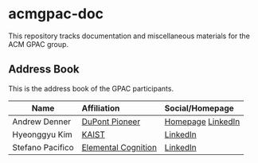 # acmgpac-doc

This repository tracks documentation and miscellaneous materials for the ACM GPAC group. 

## Address Book 
This is the address book of the GPAC participants.

| Name                | Affiliation                                              | Social/Homepage                                                                        | 
| ------------------- |:---------------------------------------------------------|:---------------------------------------------------------------------------------------|
| Andrew Denner       | [DuPont Pioneer](http://www.pioneer.com/)                |  [Homepage](http://denner.co) [LinkedIn](https://www.linkedin.com/in/andrewdenner/)    |
| Hyeonggyu Kim       | [KAIST](https://www.kaist.edu)                           | [LinkedIn](https://www.linkedin.com/in/hyeonggyu/)                                     |
| Stefano Pacifico    | [Elemental Cognition](https://www.elementalcognition.com)| [LinkedIn](https://www.linkedin.com/in/stefanopacifico/)                               |
